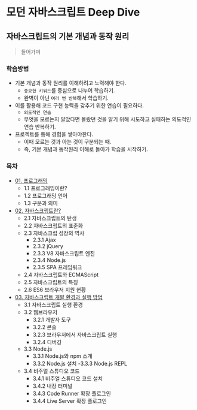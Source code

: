 # 모던 자바스크립트 Deep Dive

## 자바스크립트의 기본 개념과 동작 원리 

> 들어가며

### 학습방법
- 기본 개념과 동작 원리를 이해하려고 노력해야 한다.
    - `중요한 키워드`를 중심으로 나누어 학습하기.
    - 완벽이 아닌 `여러 번 반복`해서 학습하기.
- 이를 활용해 코드 구현 능력을 갖추기 위한 연습이 필요하다.
    - `의도적인 연습` 
    - 무엇을 모르는지 알았다면 몰랐던 것을 알기 위해 시도하고 실패하는 의도적인 연습 반복하기.
- 프로젝트를 통해 경험을 쌓아야한다.
    - 이때 모르는 것과 아는 것이 구분되는 때.
    - 즉, 기본 개념과 동작원리 이해로 돌아가 학습을 시작하기.

### 목차

- [01\. 프로그래밍](01_00_프로그래밍.md)
    - 1.1 프로그래밍이란?
    - 1.2 프로그래밍 언어
    - 1.3 구문과 의미
- [02\. 자바스크립트란?](02_00_자바스크립트란.md)
    - 2.1 자바스크립트의 탄생
    - 2.2 자바스크립트의 표준화
    - 2.3 자바스크립 성장의 역사
        - 2.3.1 Ajax
        - 2.3.2 jQuery
        - 2.3.3 V8 자바스크립트 엔진
        - 2.3.4 Node.js
        - 2.3.5 SPA 프레임워크
    - 2.4 자바스크립트와 ECMAScript
    - 2.5 자바스크립트의 특징
    - 2.6 ES6 브라우저 지원 현황
- [03\. 자바스크립트 개발 환경과 실행 방법](03_00_개발환경과_실행방법.md)
    - 3.1 자바스크립트 실행 환경
    - 3.2 웹브라우저
        - 3.2.1 개발자 도구
        - 3.2.2 콘솔
        - 3.2.3 브라우저에서 자바스크립트 실행
        - 3.2.4 디버깅
    - 3.3 Node.js
        - 3.3.1 Node.js와 npm 소개
        - 3.3.2 Node.js 설치
        -3.3.3 Node.js REPL
    - 3.4 비주얼 스튜디오 코드
        - 3.4.1 비주얼 스튜디오 코드 설치
        - 3.4.2 내장 터미널 
        - 3.4.3 Code Runner 확장 플로그인
        - 3.4.4 Live Server 확장 플로그인



